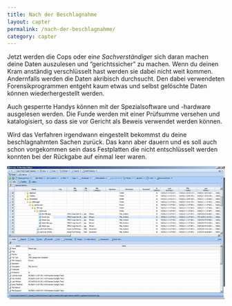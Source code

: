 ```yaml
---
title: Nach der Beschlagnahme
layout: capter
permalink: /nach-der-beschlagnahme/
category: capter
---
```

Jetzt werden die Cops oder ein*e Sachverständige*r sich daran machen deine Daten auszulesen und “gerichtssicher” zu machen. Wenn du deinen Kram anständig verschlüsselt hast werden sie dabei nicht weit kommen.
Andernfalls werden die Daten akribisch durchsucht. Den dabei verwendeten Forensikprogrammen entgeht kaum etwas und selbst gelöschte Daten können wiederhergestellt werden.

Auch gesperrte Handys können mit der Spezialsoftware und -hardware ausgelesen werden. Die Funde werden mit einer Prüfsumme versehen und katalogisiert, so dass sie vor Gericht als Beweis verwendet werden können.

Wird das Verfahren irgendwann eingestellt bekommst du deine beschlagnahmten Sachen zurück. Das kann aber dauern und es soll auch schon vorgekommen sein dass Festplatten die nicht entschlüsselt werden konnten bei der Rückgabe auf einmal leer waren.

![](/assets/posts/beschlagnahme.jpg)